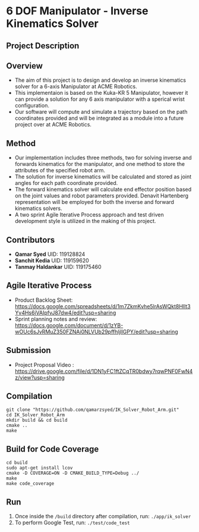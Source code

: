 # 6 DOF Manipulator - Inverse Kinematics Solver

## Project Description

## Overview

- The aim of this project is to design and develop an inverse kinematics solver for a 6-axis Manipulator at ACME Robotics.
- This implementaion is based on the Kuka-KR 5 Manipulator, however it can provide a solution for any 6 axis             manipulator with a sperical wrist configuration. 
- Our software will compute and simulate a trajectory based on the path coordinates provided and will be integrated as a module into a future project over at ACME Robotics.

## Method
- Our implementation includes three methods, two for solving inverse and forwards kinematics for the manipulator, and one method to store the attributes of the specified robot arm.
- The solution for inverse kinematics will be calculated and stored as joint angles for each path coordinate provided.
- The forward kinematics solver will calculate end effector position based on the joint values and robot parameters provided. Denavit Hartenberg representation will be employed for both the inverse and forward kinematics solvers.
- A two sprint Agile Iterative Process approach and test driven development style is utilized in the making of this project.

## Contributors
- **Qamar Syed**  UID: 119128824 
- **Sanchit Kedia** UID: 119159620
- **Tanmay Haldankar** UID: 119175460

## Agile Iterative Process
- Product Backlog Sheet: https://docs.google.com/spreadsheets/d/1m7ZkmKvhe5lrAsWQkt8Hllt3Yv4Hs6iVAIpfvJ87dw4/edit?usp=sharing
- Sprint planning notes and review: https://docs.google.com/document/d/1zYB-wOUc6sJvRMuZ350FZNAi0NLVUb29pffhljllGPY/edit?usp=sharing

## Submission
- Project Proposal Video : https://drive.google.com/file/d/1DN1yFC1ftZCqTR0bdwy7rqwPNF0FwN4z/view?usp=sharing

## Compilation
```
git clone "https://github.com/qamarzsyed/IK_Solver_Robot_Arm.git"
cd IK_Solver_Robot_Arm
mkdir build && cd build
cmake .. 
make
```

## Build for Code Coverage
```
cd build
sudo apt-get install lcov
cmake -D COVERAGE=ON -D CMAKE_BUILD_TYPE=Debug ../
make 
make code_coverage
```

## Run

1. Once inside the `/build` directory after compilation, run: `./app/ik_solver`
2. To perform Google Test, run:  `./test/code_test`
